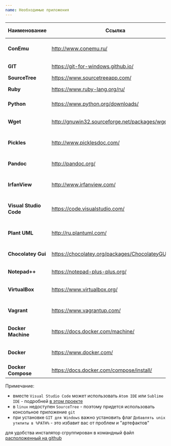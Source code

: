```yaml
---
name: Необходимые приложения
---
```


Наименование | Ссылка | Использование в работе  |
--- | --- | ---  |
**ConEmu** | http://www.conemu.ru/ | управления консольными приложениями |
**GIT** | https://git-for-windows.github.io/ | хранение исходных файлов  |
**SourceTree** | https://www.sourcetreeapp.com/  |  IDE для GitFlow  |
**Ruby** | https://www.ruby-lang.org/ru/  | работа с Web клиентом 1С |
**Python** | https://www.python.org/downloads/  | работа с внешними обработками 1С  |
**Wget** | http://gnuwin32.sourceforge.net/packages/wget.htm  | автоматизированное скачивание пакетов и сервисов  |
**Pickles** | http://www.picklesdoc.com/  | автоматическое создание документации  |
**Pandoc** | http://pandoc.org/  | конвертер документов между форматами  |
**IrfanView** | http://www.irfanview.com/  | работа со скриншотами и текстмо в картинках  |
**Visual Studio Code** | https://code.visualstudio.com/  | IDE для работы с различными форматами исходных кодов  |
**Plant UML** | http://ru.plantuml.com/ | создатель графических схем метаданных 1С |
**Chocolatey Gui** | https://chocolatey.org/packages/ChocolateyGUI | графический установщик пакетов Windows  |
**Notepad++** | https://notepad-plus-plus.org/ | удобный "блокнот" для Windows  |
**VirtualBox** | https://www.virtualbox.org/ | виртуализированное окружение разработчика 1С |
**Vagrant** | https://www.vagrantup.com/ | автоматизация управления окружениями 1С  |
**Docker Machine** | https://docs.docker.com/machine/  | управление контурами проверки 1С  |
**Docker** | https://www.docker.com/  | пакетирование в конейтенеры сервисов 1С  |
**Docker Compose** | https://docs.docker.com/compose/install/  | управления связями контейнеров 1С  |

Примечание:

* вместе `Visual Studio Code` может использовать `Atom IDE` или `Sublime IDE` - подробней [в этом проекте](https://github.com/xDrivenDevelopment/1c-syntax)
* в `linux` недоступен `SourceTree` - поэтому придется использовать консольное приложение `git`
* при установке `GIT для Windows` важно установить флаг `Добавлять unix утилиты в %PATH%` - это избавит вас от проблем и "артефактов"

для удобства инсталятор сгруппирован в командный файл [расположенный на github](https://github.com/silverbulleters/vanessa-bootstrap/blob/master/tools/windows/env-install.cmd)

